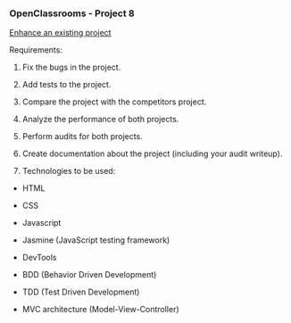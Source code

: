 <h3><b>OpenClassrooms - Project 8 </h3> </b>


<u> Enhance an existing project </u>

Requirements:

1. Fix the bugs in the project.

2. Add tests to the project.

3. Compare the project with the competitors project.

4. Analyze the performance of both projects.

5. Perform audits for both projects.

6. Create documentation about the project (including your audit writeup).

7. Technologies to be used:

* HTML

* CSS

* Javascript

* Jasmine (JavaScript testing framework)

* DevTools

* BDD (Behavior Driven Development)

* TDD (Test Driven Development)

* MVC architecture (Model-View-Controller)
